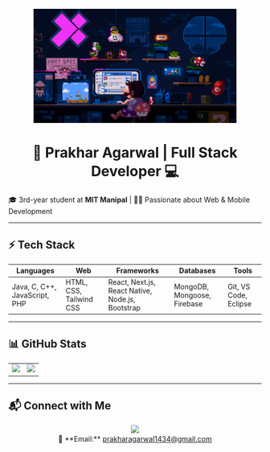<!-- Banner -->
<p align="center">
  <img src="https://github.com/prwkhar/prwkhar/raw/main/225813708-98b745f2-7d22-48cf-9150-083f1b00d6c9.gif" width="80%">
</p>

<h1 align="center">🚀 Prakhar Agarwal | Full Stack Developer 💻</h1>

🎓 3rd-year student at **MIT Manipal** | 👨‍💻 Passionate about Web & Mobile Development  

---

## ⚡ Tech Stack  
| **Languages** | **Web** | **Frameworks** | **Databases** | **Tools** |
|--------------|--------|--------------|--------------|--------|
| Java, C, C++, JavaScript, PHP | HTML, CSS, Tailwind CSS | React, Next.js, React Native, Node.js, Bootstrap | MongoDB, Mongoose, Firebase | Git, VS Code, Eclipse |

---

## 📊 GitHub Stats  
<table>
  <tr>
    <td>
      <img src="https://github-readme-stats.vercel.app/api?username=prwkhar&theme=dark&show_icons=true&cache_seconds=10" />
    </td>
    <td>
      <img src="https://github-readme-stats.vercel.app/api/top-langs/?username=prwkhar&layout=compact&theme=dark&cache_seconds=10" />
    </td>
  </tr>
</table>

---

## 📬 Connect with Me  
<p align="center">
  <a href="https://www.linkedin.com/in/prakhar-agarwal-29b330233/">
    <img src="https://img.shields.io/badge/LinkedIn-PrakharAgarwal-blue?style=flat&logo=linkedin" />
  </a>
  <br>
  📧 **Email:** <a href="mailto:prakharagarwal1434@gmail.com">prakharagarwal1434@gmail.com</a>  
</p>


